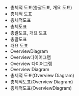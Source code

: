 - 총체적 도표(총괄도표, 개요 도표)
- 총체적 도표
- 총체적도표
- 총체도표
- 총괄도표, 개요 도표
- 총괄도표
- 개요 도표
- OverviewDiagram
- Overview다이어그램
- Overview 다이어그램
- Overview Diagram
- 총제적 도표(Overview Diagram)
- 총제적도표(Overview Diagram)
- 총제적도표(OverviewDiagram)